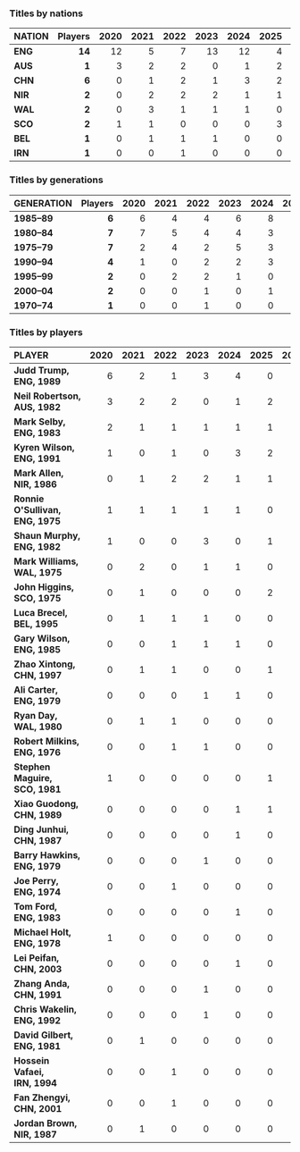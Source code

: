 ### Titles by nations

| NATION | Players | 2020 | 2021 | 2022 | 2023 | 2024 | 2025 | 2026 | 2027 | 2028 | 2029 | 2020s |
| :--- | ---: | ---: | ---: | ---: | ---: | ---: | ---: | ---: | ---: | ---: | ---: | ---: | 
| **ENG** | **14** | 12 | 5 | 7 | 13 | 12 | 4 | 0 | 0 | 0 | 0 | 53 |
| **AUS** | **1** | 3 | 2 | 2 | 0 | 1 | 2 | 0 | 0 | 0 | 0 | 10 |
| **CHN** | **6** | 0 | 1 | 2 | 1 | 3 | 2 | 0 | 0 | 0 | 0 | 9 |
| **NIR** | **2** | 0 | 2 | 2 | 2 | 1 | 1 | 0 | 0 | 0 | 0 | 8 |
| **WAL** | **2** | 0 | 3 | 1 | 1 | 1 | 0 | 0 | 0 | 0 | 0 | 6 |
| **SCO** | **2** | 1 | 1 | 0 | 0 | 0 | 3 | 0 | 0 | 0 | 0 | 5 |
| **BEL** | **1** | 0 | 1 | 1 | 1 | 0 | 0 | 0 | 0 | 0 | 0 | 3 |
| **IRN** | **1** | 0 | 0 | 1 | 0 | 0 | 0 | 0 | 0 | 0 | 0 | 1 |

### Titles by generations

| GENERATION | Players | 2020 | 2021 | 2022 | 2023 | 2024 | 2025 | 2026 | 2027 | 2028 | 2029 | 2020s |
| :--- | ---: | ---: | ---: | ---: | ---: | ---: | ---: | ---: | ---: | ---: | ---: | ---: | 
| **1985–89** | **6** | 6 | 4 | 4 | 6 | 8 | 2 | 0 | 0 | 0 | 0 | 30 |
| **1980–84** | **7** | 7 | 5 | 4 | 4 | 3 | 5 | 0 | 0 | 0 | 0 | 28 |
| **1975–79** | **7** | 2 | 4 | 2 | 5 | 3 | 2 | 0 | 0 | 0 | 0 | 18 |
| **1990–94** | **4** | 1 | 0 | 2 | 2 | 3 | 2 | 0 | 0 | 0 | 0 | 10 |
| **1995–99** | **2** | 0 | 2 | 2 | 1 | 0 | 1 | 0 | 0 | 0 | 0 | 6 |
| **2000–04** | **2** | 0 | 0 | 1 | 0 | 1 | 0 | 0 | 0 | 0 | 0 | 2 |
| **1970–74** | **1** | 0 | 0 | 1 | 0 | 0 | 0 | 0 | 0 | 0 | 0 | 1 |

### Titles by players

| PLAYER | 2020 | 2021 | 2022 | 2023 | 2024 | 2025 | 2026 | 2027 | 2028 | 2029 | 2020s |
| :--- | ---: | ---: | ---: | ---: | ---: | ---: | ---: | ---: | ---: | ---: | ---: | 
| **Judd&nbsp;Trump,<br>ENG,&nbsp;1989** | 6 | 2 | 1 | 3 | 4 | 0 | 0 | 0 | 0 | 0 | 16 |
| **Neil&nbsp;Robertson,<br>AUS,&nbsp;1982** | 3 | 2 | 2 | 0 | 1 | 2 | 0 | 0 | 0 | 0 | 10 |
| **Mark&nbsp;Selby,<br>ENG,&nbsp;1983** | 2 | 1 | 1 | 1 | 1 | 1 | 0 | 0 | 0 | 0 | 7 |
| **Kyren Wilson,<br>ENG, 1991** | 1 | 0 | 1 | 0 | 3 | 2 | 0 | 0 | 0 | 0 | 7 |
| **Mark Allen,<br>NIR, 1986** | 0 | 1 | 2 | 2 | 1 | 1 | 0 | 0 | 0 | 0 | 7 |
| **Ronnie O'Sullivan,<br>ENG, 1975** | 1 | 1 | 1 | 1 | 1 | 0 | 0 | 0 | 0 | 0 | 5 |
| **Shaun Murphy,<br>ENG, 1982** | 1 | 0 | 0 | 3 | 0 | 1 | 0 | 0 | 0 | 0 | 5 |
| **Mark Williams,<br>WAL, 1975** | 0 | 2 | 0 | 1 | 1 | 0 | 0 | 0 | 0 | 0 | 4 |
| **John Higgins,<br>SCO, 1975** | 0 | 1 | 0 | 0 | 0 | 2 | 0 | 0 | 0 | 0 | 3 |
| **Luca Brecel,<br>BEL, 1995** | 0 | 1 | 1 | 1 | 0 | 0 | 0 | 0 | 0 | 0 | 3 |
| **Gary Wilson,<br>ENG, 1985** | 0 | 0 | 1 | 1 | 1 | 0 | 0 | 0 | 0 | 0 | 3 |
| **Zhao Xintong,<br>CHN, 1997** | 0 | 1 | 1 | 0 | 0 | 1 | 0 | 0 | 0 | 0 | 3 |
| **Ali Carter,<br>ENG, 1979** | 0 | 0 | 0 | 1 | 1 | 0 | 0 | 0 | 0 | 0 | 2 |
| **Ryan Day,<br>WAL, 1980** | 0 | 1 | 1 | 0 | 0 | 0 | 0 | 0 | 0 | 0 | 2 |
| **Robert Milkins,<br>ENG, 1976** | 0 | 0 | 1 | 1 | 0 | 0 | 0 | 0 | 0 | 0 | 2 |
| **Stephen Maguire,<br>SCO, 1981** | 1 | 0 | 0 | 0 | 0 | 1 | 0 | 0 | 0 | 0 | 2 |
| **Xiao Guodong,<br>CHN, 1989** | 0 | 0 | 0 | 0 | 1 | 1 | 0 | 0 | 0 | 0 | 2 |
| **Ding Junhui,<br>CHN, 1987** | 0 | 0 | 0 | 0 | 1 | 0 | 0 | 0 | 0 | 0 | 1 |
| **Barry Hawkins,<br>ENG, 1979** | 0 | 0 | 0 | 1 | 0 | 0 | 0 | 0 | 0 | 0 | 1 |
| **Joe Perry,<br>ENG, 1974** | 0 | 0 | 1 | 0 | 0 | 0 | 0 | 0 | 0 | 0 | 1 |
| **Tom Ford,<br>ENG, 1983** | 0 | 0 | 0 | 0 | 1 | 0 | 0 | 0 | 0 | 0 | 1 |
| **Michael Holt,<br>ENG, 1978** | 1 | 0 | 0 | 0 | 0 | 0 | 0 | 0 | 0 | 0 | 1 |
| **Lei Peifan,<br>CHN, 2003** | 0 | 0 | 0 | 0 | 1 | 0 | 0 | 0 | 0 | 0 | 1 |
| **Zhang Anda,<br>CHN, 1991** | 0 | 0 | 0 | 1 | 0 | 0 | 0 | 0 | 0 | 0 | 1 |
| **Chris Wakelin,<br>ENG, 1992** | 0 | 0 | 0 | 1 | 0 | 0 | 0 | 0 | 0 | 0 | 1 |
| **David Gilbert,<br>ENG, 1981** | 0 | 1 | 0 | 0 | 0 | 0 | 0 | 0 | 0 | 0 | 1 |
| **Hossein Vafaei,<br>IRN, 1994** | 0 | 0 | 1 | 0 | 0 | 0 | 0 | 0 | 0 | 0 | 1 |
| **Fan Zhengyi,<br>CHN, 2001** | 0 | 0 | 1 | 0 | 0 | 0 | 0 | 0 | 0 | 0 | 1 |
| **Jordan Brown,<br>NIR, 1987** | 0 | 1 | 0 | 0 | 0 | 0 | 0 | 0 | 0 | 0 | 1 |
